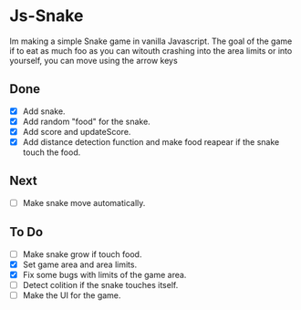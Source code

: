 # Js-Snake
Im making a simple Snake game in vanilla Javascript.
The goal of the game if to eat as much foo as you can witouth crashing into the area limits 
or into yourself, you can move using the arrow keys

## Done

- [x] Add snake.
- [x] Add random "food" for the snake.
- [x] Add score and updateScore.
- [x] Add distance detection function and make food reapear if the snake touch the food.

## Next

- [ ] Make snake move automatically.

## To Do

- [ ] Make snake grow if touch food.
- [x] Set game area and area limits.
- [x] Fix some bugs with limits of the game area.
- [ ] Detect colition if the snake touches itself.
- [ ] Make the UI for the game.
